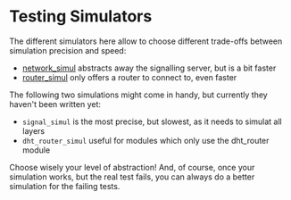 # Testing Simulators

The different simulators here allow to choose different trade-offs between
simulation precision and speed:

- [network_simul](./network_simul.rs) abstracts away the signalling server, but is a bit faster
- [router_simul](./router_simul.rs) only offers a router to connect to, even faster

The following two simulations might come in handy, but currently they haven't been written yet:
- `signal_simul` is the most precise, but slowest, as it needs to simulat all layers
- `dht_router_simul` useful for modules which only use the dht_router module

Choose wisely your level of abstraction!
And, of course, once your simulation works, but the real test fails, you can always do a better simulation
for the failing tests.
